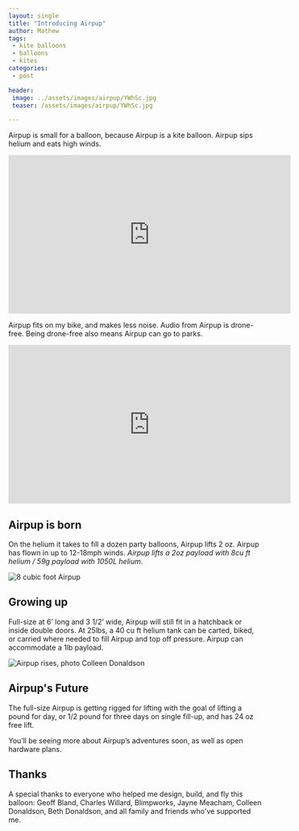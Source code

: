 ```yaml
---
layout: single
title: "Introducing Airpup"
author: Mathew
tags:
 - kite balloons
 - balloons
 - kites
categories:
 - post

header:
 image: ../assets/images/airpup/YWhSc.jpg
 teaser: /assets/images/airpup/YWhSc.jpg

---
```


Airpup is small for a balloon, because Airpup is a kite balloon. Airpup sips helium and eats high winds.  

<iframe width="560" height="315" src="https://www.youtube-nocookie.com/embed/3OXLN5qiYy4" frameborder="0" allow="autoplay; encrypted-media" allowfullscreen></iframe>

Airpup fits on my bike, and makes less noise. Audio from Airpup is drone-free. Being drone-free also means Airpup can go to parks.

<iframe width="560" height="315" src="https://www.youtube-nocookie.com/embed/h04my6hIgXc" frameborder="0" allow="autoplay; encrypted-media" allowfullscreen></iframe>

## Airpup is born

On the helium it takes to fill a dozen party balloons, Airpup lifts 2 oz. Airpup has flown in up to 12-18mph winds.  *Airpup lifts a 2oz payload with 8cu ft helium / 59g payload with 1050L helium*. 

![8 cubic foot Airpup](/assets/images/airpup/P2370017.jpg)

## Growing up

Full-size at 6’ long and 3 1/2’ wide, Airpup will still fit in a hatchback or inside double doors. At 25lbs, a 40 cu ft helium tank can be carted, biked, or carried where needed to fill Airpup and top off pressure. Airpup can accommodate a 1lb payload.

![Airpup rises, photo Colleen Donaldson](/assets/images/airpup/P2390254.jpg)

## Airpup's Future

The full-size Airpup is getting rigged for lifting with the goal of lifting a pound for day, or 1/2 pound for three days on single fill-up, and has 24 oz free lift.

You’ll be seeing more about Airpup’s adventures soon, as well as open hardware plans.



## Thanks

A special thanks to everyone who helped me design, build, and fly this balloon:  Geoff Bland, Charles Willard, Blimpworks, Jayne Meacham, Colleen Donaldson, Beth Donaldson, and all family and friends who've supported me.